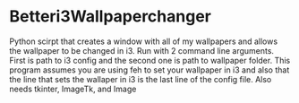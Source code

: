 # Betteri3Wallpaperchanger
Python scirpt that creates a window with all of my wallpapers and allows the wallpaper to be changed in i3. Run with 2 command line arguments. First is path to i3 config and the second one is path to wallpaper folder. This program assumes you are using feh to set your wallpaper in i3 and also that the line that sets the wallaper in i3 is the last line of the config file. Also needs tkinter, ImageTk, and Image
